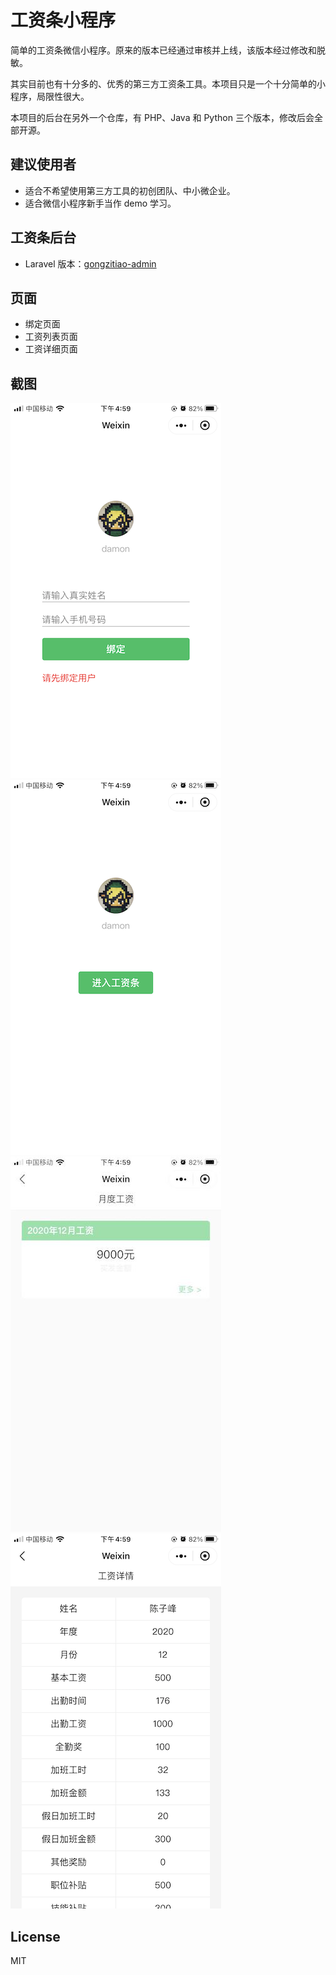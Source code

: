 # 工资条小程序
简单的工资条微信小程序。原来的版本已经通过审核并上线，该版本经过修改和脱敏。

其实目前也有十分多的、优秀的第三方工资条工具。本项目只是一个十分简单的小程序，局限性很大。

本项目的后台在另外一个仓库，有 PHP、Java 和 Python 三个版本，修改后会全部开源。

## 建议使用者
- 适合不希望使用第三方工具的初创团队、中小微企业。
- 适合微信小程序新手当作 demo 学习。

## 工资条后台
- Laravel 版本：[gongzitiao-admin](https://github.com/fengzifz/gongzitiao-admin)

## 页面

- 绑定页面
- 工资列表页面
- 工资详细页面

## 截图

![Alt text](./screenshot/01.png?raw=true)
![Alt text](./screenshot/02.png?raw=true)
![Alt text](./screenshot/03.png?raw=true)
![Alt text](./screenshot/04.png?raw=true)

## License
MIT